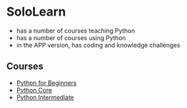 # SoloLearn 
* has a number of courses teaching Python
* has a number of courses using Python 
* in the APP version, has coding and knowledge challenges 

## Courses
* [Python for Beginners](https://www.sololearn.com/learning/1157)
* [Python Core](#)
* [Python Intermediate](#)

